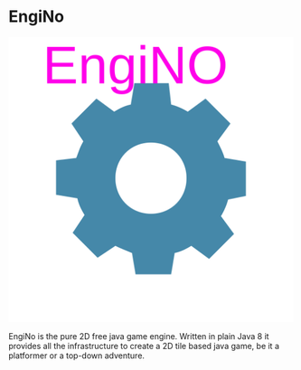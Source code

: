 # EngiNo
![alt text](https://raw.githubusercontent.com/spock254254/engiNo/master/res/icon.png )

 EngiNo is the pure 2D free java game engine.  Written in plain Java 8 it provides all the infrastructure to create a 2D tile based java game, be it a platformer or a top-down adventure.
